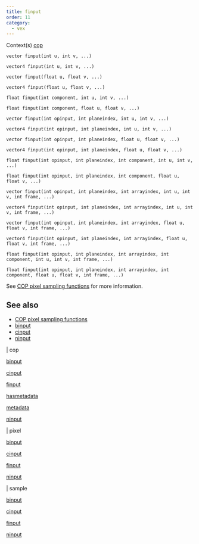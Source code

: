 ```yaml
---
title: finput
order: 11
category:
  - vex
---
```


Context(s)
[cop](../contexts/cop.html)

`vector finput(int u, int v, ...)`

`vector4 finput(int u, int v, ...)`

`vector finput(float u, float v, ...)`

`vector4 finput(float u, float v, ...)`

`float finput(int component, int u, int v, ...)`

`float finput(int component, float u, float v, ...)`

`vector finput(int opinput, int planeindex, int u, int v, ...)`

`vector4 finput(int opinput, int planeindex, int u, int v, ...)`

`vector finput(int opinput, int planeindex, float u, float v, ...)`

`vector4 finput(int opinput, int planeindex, float u, float v, ...)`

`float finput(int opinput, int planeindex, int component, int u, int v, ...)`

`float finput(int opinput, int planeindex, int component, float u, float v, ...)`

`vector finput(int opinput, int planeindex, int arrayindex, int u, int v, int frame, ...)`

`vector4 finput(int opinput, int planeindex, int arrayindex, int u, int v, int frame, ...)`

`vector finput(int opinput, int planeindex, int arrayindex, float u, float v, int frame, ...)`

`vector4 finput(int opinput, int planeindex, int arrayindex, float u, float v, int frame, ...)`

`float finput(int opinput, int planeindex, int arrayindex, int component, int u, int v, int frame, ...)`

`float finput(int opinput, int planeindex, int arrayindex, int component, float u, float v, int frame, ...)`

See [COP pixel sampling functions](../cop_sample_suite.html) for more information.

## See also

- [COP pixel sampling functions](../cop_sample_suite.html)
- [binput](binput.html)
- [cinput](cinput.html)
- [ninput](ninput.html)

|
cop

[binput](binput.html)

[cinput](cinput.html)

[finput](finput.html)

[hasmetadata](hasmetadata.html)

[metadata](metadata.html)

[ninput](ninput.html)

|
pixel

[binput](binput.html)

[cinput](cinput.html)

[finput](finput.html)

[ninput](ninput.html)

|
sample

[binput](binput.html)

[cinput](cinput.html)

[finput](finput.html)

[ninput](ninput.html)
